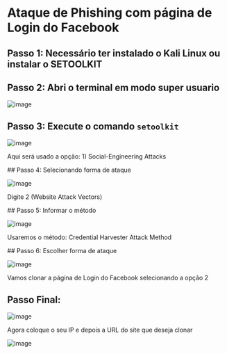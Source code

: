 # Ataque de Phishing com página de Login do Facebook

## Passo 1: Necessário ter instalado o Kali Linux ou instalar o SETOOLKIT
## Passo 2: Abri o terminal em modo super usuario
![image](https://github.com/user-attachments/assets/e6a05fdf-d1bd-4c14-9ee7-65a4d7717a3f)
## Passo 3: Execute o comando ```setoolkit```
![image](https://github.com/user-attachments/assets/4c6c4614-962d-4dfc-9355-cd9e21f2dcd2)
<p>Aqui será usado a opção: 1) Social-Engineering Attacks</p>
## Passo 4: Selecionando forma de ataque

![image](https://github.com/user-attachments/assets/d1249cb9-24f6-4c5f-9a50-4ab9cd35bf88)
<p>Digite 2 (Website Attack Vectors)</p>
## Passo 5: Informar o método

![image](https://github.com/user-attachments/assets/9db2c133-53bd-4e29-bd46-9b6bcdce7f66)
<p>Usaremos o método: Credential Harvester Attack Method</p>
## Passo 6: Escolher forma de ataque

![image](https://github.com/user-attachments/assets/48bef0c2-317c-470d-bc53-ea7f07e1621c)
<p>Vamos clonar a página de Login do Facebook selecionando a opção 2</p>

## Passo Final:
![image](https://github.com/user-attachments/assets/474f556a-5d25-448b-ae77-0393eb9a82ff)
<p>Agora coloque o seu IP e depois a URL do site que deseja clonar</p>

![image](https://github.com/user-attachments/assets/f4cfb5c7-63b5-45d2-8fb9-8fb53c7149fc)
